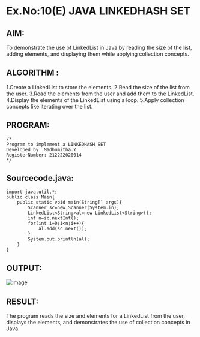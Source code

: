 # Ex.No:10(E)  JAVA LINKEDHASH SET

## AIM:
To demonstrate the use of LinkedList in Java by reading the size of the list, adding elements, and displaying them while applying collection concepts.
## ALGORITHM :
1.Create a LinkedList to store the elements.
2.Read the size of the list from the user.
3.Read the elements from the user and add them to the LinkedList.
4.Display the elements of the LinkedList using a loop.
5.Apply collection concepts like iterating over the list.

## PROGRAM:
 ```
/*
Program to implement a LINKEDHASH SET
Developed by: Madhumitha.Y
RegisterNumber: 212222020014 
*/
```

## Sourcecode.java:
```
import java.util.*;
public class Main{
    public static void main(String[] args){
        Scanner sc=new Scanner(System.in);
        LinkedList<String>al=new LinkedList<String>();
        int n=sc.nextInt();
        for(int i=0;i<n;i++){
            al.add(sc.next());
        }
        System.out.println(al);
    }
}
```




## OUTPUT:
![image](https://github.com/user-attachments/assets/434df3c1-ae0e-46c6-84a3-b85f7e76a4f3)



## RESULT:
The program reads the size and elements for a LinkedList from the user, displays the elements, and demonstrates the use of collection concepts in Java.
